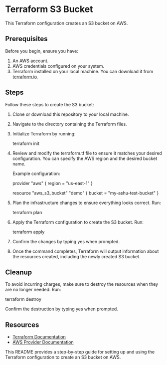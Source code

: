 # Terraform S3 Bucket

This Terraform configuration creates an S3 bucket on AWS.

## Prerequisites

Before you begin, ensure you have:

1. An AWS account.
2. AWS credentials configured on your system.
3. Terraform installed on your local machine. You can download it from [terraform.io](https://www.terraform.io/downloads.html).

## Steps

Follow these steps to create the S3 bucket:

1. Clone or download this repository to your local machine.

2. Navigate to the directory containing the Terraform files.

3. Initialize Terraform by running:

    
    terraform init
    

4. Review and modify the terraform.tf file to ensure it matches your desired configuration. You can specify the AWS region and the desired bucket name.

    Example configuration:

    
    provider "aws" {
        region = "us-east-1"
    }

    resource "aws_s3_bucket" "demo" {
        bucket = "my-ashu-test-bucket"
    }
    

5. Plan the infrastructure changes to ensure everything looks correct. Run:

    
    terraform plan
    

6. Apply the Terraform configuration to create the S3 bucket. Run:

    
    terraform apply
    

7. Confirm the changes by typing yes when prompted.

8. Once the command completes, Terraform will output information about the resources created, including the newly created S3 bucket.

## Cleanup

To avoid incurring charges, make sure to destroy the resources when they are no longer needed. Run:

terraform destroy

Confirm the destruction by typing yes when prompted.

## Resources

- [Terraform Documentation](https://www.terraform.io/docs/index.html)
- [AWS Provider Documentation](https://registry.terraform.io/providers/hashicorp/aws/latest/docs)

This README provides a step-by-step guide for setting up and using the Terraform configuration to create an S3 bucket on AWS.
